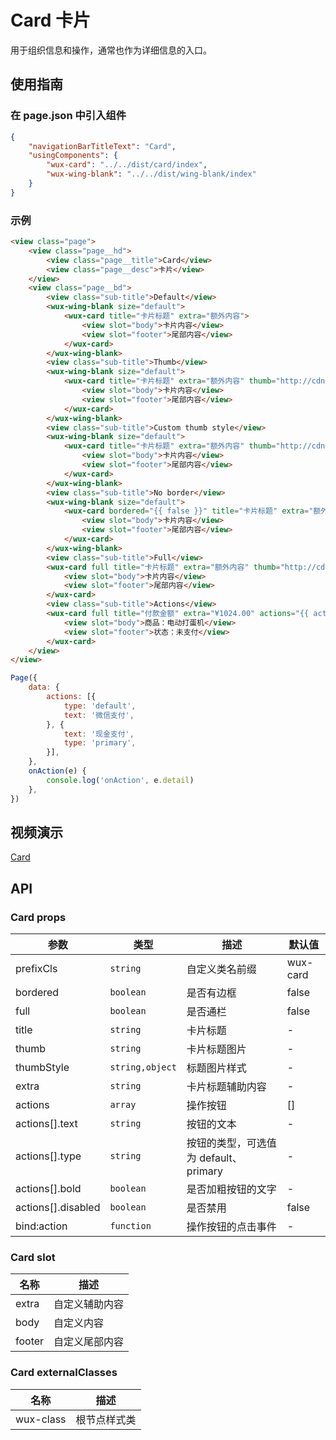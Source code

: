 # Card 卡片

用于组织信息和操作，通常也作为详细信息的入口。

## 使用指南

### 在 page.json 中引入组件

```json
{
    "navigationBarTitleText": "Card",
    "usingComponents": {
        "wux-card": "../../dist/card/index",
        "wux-wing-blank": "../../dist/wing-blank/index"
    }
}
```

### 示例

```html
<view class="page">
    <view class="page__hd">
        <view class="page__title">Card</view>
        <view class="page__desc">卡片</view>
    </view>
    <view class="page__bd">
        <view class="sub-title">Default</view>
        <wux-wing-blank size="default">
            <wux-card title="卡片标题" extra="额外内容">
                <view slot="body">卡片内容</view>
                <view slot="footer">尾部内容</view>
            </wux-card>
        </wux-wing-blank>
        <view class="sub-title">Thumb</view>
        <wux-wing-blank size="default">
            <wux-card title="卡片标题" extra="额外内容" thumb="http://cdn.skyvow.cn/logo.png">
                <view slot="body">卡片内容</view>
                <view slot="footer">尾部内容</view>
            </wux-card>
        </wux-wing-blank>
        <view class="sub-title">Custom thumb style</view>
        <wux-wing-blank size="default">
            <wux-card title="卡片标题" extra="额外内容" thumb="http://cdn.skyvow.cn/logo.png" thumb-style="border-radius: 50%;">
                <view slot="body">卡片内容</view>
                <view slot="footer">尾部内容</view>
            </wux-card>
        </wux-wing-blank>
        <view class="sub-title">No border</view>
        <wux-wing-blank size="default">
            <wux-card bordered="{{ false }}" title="卡片标题" extra="额外内容" thumb="http://cdn.skyvow.cn/logo.png">
                <view slot="body">卡片内容</view>
                <view slot="footer">尾部内容</view>
            </wux-card>
        </wux-wing-blank>
        <view class="sub-title">Full</view>
        <wux-card full title="卡片标题" extra="额外内容" thumb="http://cdn.skyvow.cn/logo.png">
            <view slot="body">卡片内容</view>
            <view slot="footer">尾部内容</view>
        </wux-card>
        <view class="sub-title">Actions</view>
        <wux-card full title="付款金额" extra="¥1024.00" actions="{{ actions }}" bind:action="onAction">
            <view slot="body">商品：电动打蛋机</view>
            <view slot="footer">状态：未支付</view>
        </wux-card>
    </view>
</view>
```

```js
Page({
    data: {
        actions: [{
            type: 'default',
            text: '微信支付',
        }, {
            text: '现金支付',
            type: 'primary',
        }],
    },
    onAction(e) {
        console.log('onAction', e.detail)
    },
})
```

## 视频演示

[Card](./_media/card.mp4 ':include :type=iframe width=375px height=667px')

## API

### Card props

| 参数 | 类型 | 描述 | 默认值 |
| --- | --- | --- | --- |
| prefixCls | `string` | 自定义类名前缀 | wux-card |
| bordered | `boolean` | 是否有边框 | false |
| full | `boolean` | 是否通栏 | false |
| title | `string` | 卡片标题 | - |
| thumb | `string` | 卡片标题图片 | - |
| thumbStyle | `string,object` | 标题图片样式 | - |
| extra | `string` | 卡片标题辅助内容 | - |
| actions | `array` | 操作按钮 | [] |
| actions[].text | `string` | 按钮的文本 | - |
| actions[].type | `string` | 按钮的类型，可选值为 default、primary | - |
| actions[].bold | `boolean` | 是否加粗按钮的文字 | - |
| actions[].disabled | `boolean` | 是否禁用 | false |
| bind:action | `function` | 操作按钮的点击事件 | - |

### Card slot

| 名称 | 描述 |
| --- | --- |
| extra | 自定义辅助内容 |
| body | 自定义内容 |
| footer | 自定义尾部内容 |

### Card externalClasses

| 名称 | 描述 |
| --- | --- |
| wux-class | 根节点样式类 |